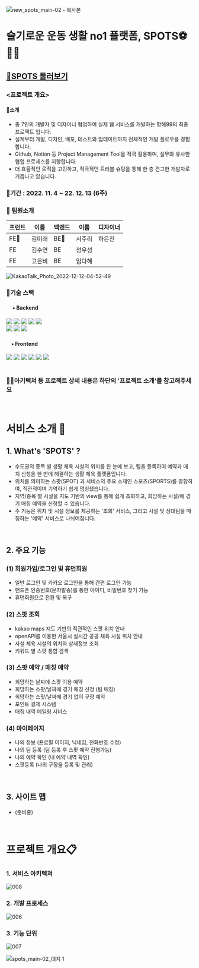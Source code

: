 ![new_spots_main-02 - 복사본](https://user-images.githubusercontent.com/112181770/203546357-f077ac8c-a67a-427a-bb5a-6561483eea3b.jpg)


# 슬기로운 운동 생활 no1 플랫폼, SPOTS⚽🥎🏸
## <a href="https://spots-fe.vercel.app/">🏸SPOTS 둘러보기</a>
### <프로젝트 개요>
#### 📍소개
- 총 7인의 개발자 및 디자이너 협업하여 실제 웹 서비스를 개발하는 항해99의 최종 프로젝트 입니다.
- 설계부터 개발, 디자인, 배포, 테스트와 업데이트까지 전체적인 개발 플로우를 경험합니다. 
- Github, Notion 등 Project Management Tool을 적극 활용하며, 실무와 유사한 협업 프로세스를 지향합니다.
- 더 효율적인 로직을 고민하고, 적극적인 트러블 슈팅을 통해 한 층 견고한 개발자로 거듭나고 있습니다.
### 📍기간 : 2022. 11. 4 ~ 22. 12. 13 (6주)
### 👥 팀원소개
|프런트|이름|백엔드|이름|디자이너
|---|---|---|---|---|
|FE🔰|김미래|BE🔰|서주리|하은진|
|FE|김수연|BE|정우성|	
|FE|고은비|BE|임다혜|

![KakaoTalk_Photo_2022-12-12-04-52-49](https://user-images.githubusercontent.com/113861593/207015666-56c96905-4c69-4dcf-8a2c-6f5504c184e6.jpeg)

### 📍기술 스택
<div>
  <h4>　 ▪ Backend </h4>
<img src="https://img.shields.io/badge/JavaScript-F7DF1E?style=for-the-badge&logo=JavaScript&logoColor=black">
<img src="https://img.shields.io/badge/Node.js-339933?style=for-the-badge&logo=Node.js&logoColor=black">
<img src="https://img.shields.io/badge/Express-000000?style=for-the-badge&logo=Express&logoColor=white">
<img src="https://img.shields.io/badge/MySQL-4479A1?style=for-the-badge&logo=MySQL&logoColor=white">
<img src="https://img.shields.io/badge/Sequelize-52B0E7?style=for-the-badge&logo=Sequelize&logoColor=white">
<br>
<img src="https://img.shields.io/badge/Socket.io-010101?style=for-the-badge&logo=Socket.io&logoColor=white">
<img src="https://img.shields.io/badge/Amazon EC2-FF9900?style=for-the-badge&logo=Amazon EC2&logoColor=white">
<img src="https://img.shields.io/badge/Amazon S3-569A31?style=for-the-badge&logo=Amazon S3&logoColor=white">
 <h4> 　▪ Frontend </h4>
 <img src="https://img.shields.io/badge/JavaScript-F7DF1E?style=for-the-badge&logo=JavaScript&logoColor=black">
 <img src="https://img.shields.io/badge/React-61DAFB?style=for-the-badge&logo=React&logoColor=white">
 <img src="https://img.shields.io/badge/Redux-764ABC?style=for-the-badge&logo=Redux&logoColor=white">
 <img src="https://img.shields.io/badge/styled-components-DB7093?style=for-the-badge&logo=styled-components&logoColor=white">
 <img src="https://img.shields.io/badge/Axios-5A29E4?style=for-the-badge&logo=Axios&logoColor=white">
 <img src="https://img.shields.io/badge/React Hook Form-EC5990?style=for-the-badge&logo=React-Hook-Form&logoColor=white">
</div>
<br>

### 💁‍♀️아키텍쳐 등 프로젝트 상세 내용은 하단의 '프로젝트 소개'를 참고해주세요 

<br>

# 서비스 소개 🥇 
## 1. What's 'SPOTS' ? 
 - 수도권의 종목 별 생활 체육 시설의 위치를 한 눈에 보고, 팀을 등록하여 예약과 매치 신청을 한 번에 해결하는 생활 체육 플랫폼입니다.
 - 위치를 의미하는 스팟(SPOT) 과 서비스의 주요 소재인 스포츠(SPORTS)를 결합하여, 직관적이며 기억하기 쉽게 명칭했습니다.
 - 지역/종목 별 시설을 지도 기반의 view를 통해 쉽게 조회하고, 희망하는 시설/에 경기 매칭 예약을 신청할 수 있습니다.
 - 주 기능은 위치 및 시설 정보를 제공하는 '조회' 서비스, 그리고 시설 및 상대팀을 매칭하는 '예약' 서비스로 나뉘어집니다.


<br>

## 2. 주요 기능

### (1) 회원가입/로그인 및 휴먼회원
  - 일반 로그인 및 카카오 로그인을 통해 간편 로그인 가능
  - 핸드폰 인증번호(문자발송)를 통한 아이디, 비밀번호 찾기 가능
  - 휴먼회원으로 전환 및 복구

### (2) 스팟 조회
  - kakao maps 지도 기반의 직관적인 스팟 위치 안내
  - openAPI를 이용한 서울시 실시간 공공 체육 시설 위치 안내
  - 사설 체육 시설의 위치와 상세정보 조회
  - 키워드 별 스팟 통합 검색
   
### (3) 스팟 예약 / 매칭 예약
  - 희망하는 날짜에 스팟 이용 예약
  - 희망하는 스팟/날짜에 경기 매칭 신청 (팀 매칭)
  - 희망하는 스팟/날짜에 경기 없이 구장 예약
  - 포인트 결제 시스템
  - 매칭 내역 메일링 서비스
   
### (4) 마이페이지
  - 나의 정보 (프로필 이미지, 닉네임, 전화번호 수정)
  - 나의 팀 등록 (팀 등록 후 스팟 예약 진행가능)
  - 나의 예약 확인 (내 예약 내역 확인)
  - 스팟등록 (나의 구장을 등록 및 관리)

<br>

 ## 3. 사이트 맵
 - (준비중)

<br>

# 프로젝트 개요📋
### 1. 서비스 아키텍쳐
![008](https://user-images.githubusercontent.com/112181770/203515473-1ac0b9dc-1ebe-482e-a193-96ba292a5856.png)
### 2. 개발 프로세스
![006](https://user-images.githubusercontent.com/112181770/203515275-0d00686e-6a47-4450-b8dd-c86a4979f786.png)
### 3. 기능 단위
![007](https://user-images.githubusercontent.com/112181770/203515350-215d40c5-abf3-4862-8feb-8e4f5cff62e8.png)




<!-- 하단 로고-->
![spots_main-02_대지 1](https://user-images.githubusercontent.com/112181770/203052929-79cdb020-e24c-40ad-8963-1e0886693441.png)

 
